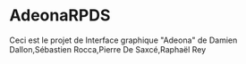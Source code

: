 # AdeonaRPDS

Ceci est le projet de Interface graphique "Adeona" de Damien Dallon,Sébastien Rocca,Pierre De Saxcé,Raphaël Rey
